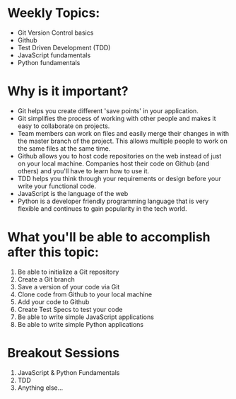 # Weekly Topics:
- Git Version Control basics 
- Github
- Test Driven Development (TDD)
- JavaScript fundamentals
- Python fundamentals

# Why is it important?
- Git helps you create different 'save points' in your application.
- Git simplifies the process of working with other people and makes it easy to collaborate on projects. 
- Team members can work on files and easily merge their changes in with the master branch of the project. This allows multiple people to work on the same files at the same time.
- Github allows you to host code repositories on the web instead of just on your local machine. Companies host their code on Github (and others) and you'll have to learn how to use it. 
- TDD helps you think through your requirements or design before your write your functional code.
- JavaScript is the language of the web
- Python is a developer friendly programming language that is very flexible and continues to gain popularity in the tech world.

# What you'll be able to accomplish after this topic:
1. Be able to initialize a Git repository
2. Create a Git branch
3. Save a version of your code via Git
4. Clone code from Github to your local machine
5. Add your code to Github
6. Create Test Specs to test your code
7. Be able to write simple JavaScript applications
8. Be able to write simple Python applications

# Breakout Sessions
1. JavaScript & Python Fundamentals
2. TDD
3. Anything else...
